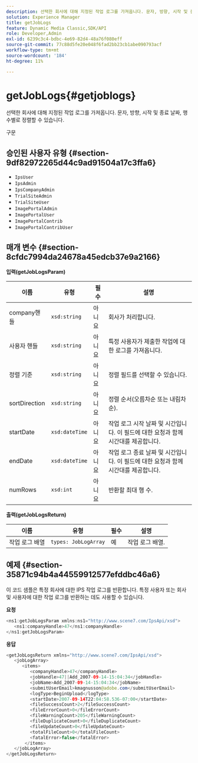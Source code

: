 ```yaml
---
description: 선택한 회사에 대해 지정된 작업 로그를 가져옵니다. 문자, 방향, 시작 및 종료 날짜, 행 수별로 정렬할 수 있습니다.
solution: Experience Manager
title: getJobLogs
feature: Dynamic Media Classic,SDK/API
role: Developer,Admin
exl-id: 6239c3c4-bdbc-4e69-82d4-48a76f080eff
source-git-commit: 77c88d5fe20e048f6fad2bb23cb1abe090793acf
workflow-type: tm+mt
source-wordcount: '184'
ht-degree: 11%

---
```


# getJobLogs{#getjoblogs}

선택한 회사에 대해 지정된 작업 로그를 가져옵니다. 문자, 방향, 시작 및 종료 날짜, 행 수별로 정렬할 수 있습니다.

구문

## 승인된 사용자 유형 {#section-9df82972265d44c9ad91504a17c3ffa6}

* `IpsUser`
* `IpsAdmin`
* `IpsCompanyAdmin`
* `TrialSiteAdmin`
* `TrialSiteUser`
* `ImagePortalAdmin`
* `ImagePortalUser`
* `ImagePortalContrib`
* `ImagePortalContribUser`

## 매개 변수 {#section-8cfdc7994da24678a45edcb37e9a2166}

**입력(getJobLogsParam)**

| 이름 | 유형 | 필수 | 설명 |
|---|---|---|---|
| company핸들 | `xsd:string` | 아니요 | 회사가 처리합니다. |
| 사용자 핸들 | `xsd:string` | 아니요 | 특정 사용자가 제출한 작업에 대한 로그를 가져옵니다. |
| 정렬 기준 | `xsd:string` | 아니요 | 정렬 필드를 선택할 수 있습니다. |
| sortDirection | `xsd:string` | 아니요 | 정렬 순서(오름차순 또는 내림차순). |
| startDate | `xsd:dateTime` | 아니요 | 작업 로그 시작 날짜 및 시간입니다. 이 필드에 대한 요청과 함께 시간대를 제공합니다. |
| endDate | `xsd:dateTime` | 아니요 | 작업 로그 종료 날짜 및 시간입니다. 이 필드에 대한 요청과 함께 시간대를 제공합니다. |
| numRows | `xsd:int` | 아니요 | 반환할 최대 행 수. |

**출력(getJobLogsReturn)**

| 이름 | 유형 | 필수 | 설명 |
|---|---|---|---|
| 작업 로그 배열 | `types: JobLogArray` | 예 | 작업 로그 배열. |

## 예제 {#section-35871c94b4a44559912577efddbc46a6}

이 코드 샘플은 특정 회사에 대한 IPS 작업 로그를 반환합니다. 특정 사용자 또는 회사 및 사용자에 대한 작업 로그를 반환하는 데도 사용할 수 있습니다.

**요청**

```java
<ns1:getJobLogsParam xmlns:ns1="http://www.scene7.com/IpsApi/xsd">
   <ns1:companyHandle>47</ns1:companyHandle>
</ns1:getJobLogsParam>
```

**응답**

```java
<getJobLogsReturn xmlns="http://www.scene7.com/IpsApi/xsd">
   <jobLogArray>
      <items>
         <companyHandle>47</companyHandle>
         <jobHandle>47||Add_2007-09-14-15:04:34</jobHandle>
         <jobName>Add_2007-09-14-15:04:34</jobName>
         <submitUserEmail>kmagnusson@adobe.com</submitUserEmail>
         <logType>BeginUpload</logType>
         <startDate>2007-09-14T22:04:58.536-07:00</startDate>
         <fileSuccessCount>2</fileSuccessCount>
         <fileErrorCount>0</fileErrorCount>
         <fileWarningCount>205</fileWarningCount>
         <fileDuplicateCount>0</fileDuplicateCount>
         <fileUpdateCount>0</fileUpdateCount>
         <totalFileCount>0</totalFileCount>
         <fatalError>false</fatalError>
       </items>
   </jobLogArray>
</getJobLogsReturn>
```
